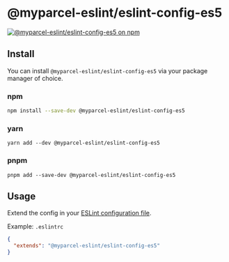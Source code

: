 # @myparcel-eslint/eslint-config-es5

[![@myparcel-eslint/eslint-config-es5 on npm](https://img.shields.io/npm/v/@myparcel-eslint/eslint-config-es5?style=for-the-badge)](https://npmjs.com/package/@myparcel-eslint/eslint-config-es5)

## Install

You can install `@myparcel-eslint/eslint-config-es5` via your package manager of choice.

### npm

```bash
npm install --save-dev @myparcel-eslint/eslint-config-es5
```

### yarn

```shell
yarn add --dev @myparcel-eslint/eslint-config-es5
```

### pnpm

```shell
pnpm add --save-dev @myparcel-eslint/eslint-config-es5
```

## Usage

Extend the config in your [ESLint configuration file].

Example: `.eslintrc`

```json
{
  "extends": "@myparcel-eslint/eslint-config-es5"
}
```

[ESLint configuration file]: https://eslint.org/docs/user-guide/configuring

